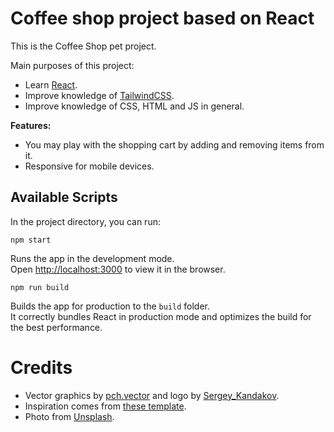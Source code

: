 # Coffee shop project based on React

This is the Coffee Shop pet project. 

Main purposes of this project:
- Learn [React](https://github.com/facebook/create-react-app).
- Improve knowledge of [TailwindCSS](https://github.com/tailwindlabs/tailwindcss).
- Improve knowledge of CSS, HTML and JS in general.

**Features:**
- You may play with the shopping cart by adding and removing items from it.
- Responsive for mobile devices.

## Available Scripts

In the project directory, you can run:

`npm start`

Runs the app in the development mode.\
Open [http://localhost:3000](http://localhost:3000) to view it in the browser.


`npm run build`

Builds the app for production to the `build` folder.\
It correctly bundles React in production mode and optimizes the build for the best performance.

# Credits

- Vector graphics by [pch.vector](https://www.freepik.com/pch-vector) and logo by [Sergey_Kandakov](https://www.freepik.com/sergey-kandakov).
- Inspiration comes from [these template](https://preview.colorlib.com/#decoffee).
- Photo from [Unsplash](https://unsplash.com/).

